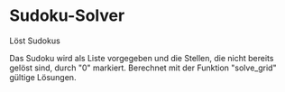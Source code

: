 # Sudoku-Solver
 Löst Sudokus

 Das Sudoku wird als Liste vorgegeben und die Stellen, die nicht bereits gelöst sind, durch "0" markiert. Berechnet mit der Funktion "solve_grid" gültige Lösungen.